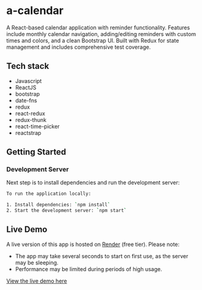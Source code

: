 # a-calendar

A React-based calendar application with reminder functionality. Features include monthly calendar navigation, adding/editing reminders with custom times and colors, and a clean Bootstrap UI. Built with Redux for state management and includes comprehensive test coverage.

## Tech stack

- Javascript
- ReactJS
- bootstrap
- date-fns
- redux
- react-redux
- redux-thunk
- react-time-picker
- reactstrap

## Getting Started

### Development Server

Next step is to install dependencies and run the development server:

```bash
To run the application locally:

1. Install dependencies: `npm install`
2. Start the development server: `npm start`
```

## Live Demo

A live version of this app is hosted on [Render](https://render.com/) (free tier). Please note:

- The app may take several seconds to start on first use, as the server may be sleeping.
- Performance may be limited during periods of high usage.

[View the live demo here](https://a-calendar.onrender.com)
